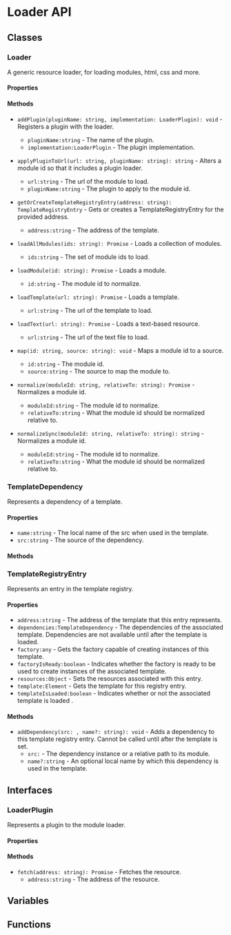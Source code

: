 # Loader API

## Classes


### Loader

A generic resource loader, for loading modules, html, css and more.

#### Properties


#### Methods


* `addPlugin(pluginName: string, implementation: LoaderPlugin): void` - Registers a plugin with the loader.
  * `pluginName:string` - The name of the plugin.
  * `implementation:LoaderPlugin` - The plugin implementation.



* `applyPluginToUrl(url: string, pluginName: string): string` - Alters a module id so that it includes a plugin loader.
  * `url:string` - The url of the module to load.
  * `pluginName:string` - The plugin to apply to the module id.


* `getOrCreateTemplateRegistryEntry(address: string): TemplateRegistryEntry` - Gets or creates a TemplateRegistryEntry for the provided address.
  * `address:string` - The address of the template.


* `loadAllModules(ids: string): Promise` - Loads a collection of modules.
  * `ids:string` - The set of module ids to load.


* `loadModule(id: string): Promise` - Loads a module.
  * `id:string` - The module id to normalize.


* `loadTemplate(url: string): Promise` - Loads a template.
  * `url:string` - The url of the template to load.


* `loadText(url: string): Promise` - Loads a text-based resource.
  * `url:string` - The url of the text file to load.


* `map(id: string, source: string): void` - Maps a module id to a source.
  * `id:string` - The module id.
  * `source:string` - The source to map the module to.



* `normalize(moduleId: string, relativeTo: string): Promise` - Normalizes a module id.
  * `moduleId:string` - The module id to normalize.
  * `relativeTo:string` - What the module id should be normalized relative to.


* `normalizeSync(moduleId: string, relativeTo: string): string` - Normalizes a module id.
  * `moduleId:string` - The module id to normalize.
  * `relativeTo:string` - What the module id should be normalized relative to.



### TemplateDependency

Represents a dependency of a template.

#### Properties

* `name:string` - The local name of the src when used in the template.
* `src:string` - The source of the dependency.

#### Methods



### TemplateRegistryEntry

Represents an entry in the template registry.

#### Properties

* `address:string` - The address of the template that this entry represents.
* `dependencies:TemplateDependency` - The dependencies of the associated template. Dependencies are not available until after the template is loaded.
* `factory:any` - Gets the factory capable of creating instances of this template.
* `factoryIsReady:boolean` - Indicates whether the factory is ready to be used to create instances of the associated template.
* `resources:Object` - Sets the resources associated with this entry.
* `template:Element` - Gets the template for this registry entry.
* `templateIsLoaded:boolean` - Indicates whether or not the associated template is loaded .

#### Methods


* `addDependency(src: , name?: string): void` - Adds a dependency to this template registry entry. Cannot be called until after the template is set.
  * `src:` - The dependency instance or a relative path to its module.
  * `name?:string` - An optional local name by which this dependency is used in the template.




## Interfaces


### LoaderPlugin

Represents a plugin to the module loader.

#### Properties


#### Methods


* `fetch(address: string): Promise` - Fetches the resource.
  * `address:string` - The address of the resource.



## Variables


## Functions

